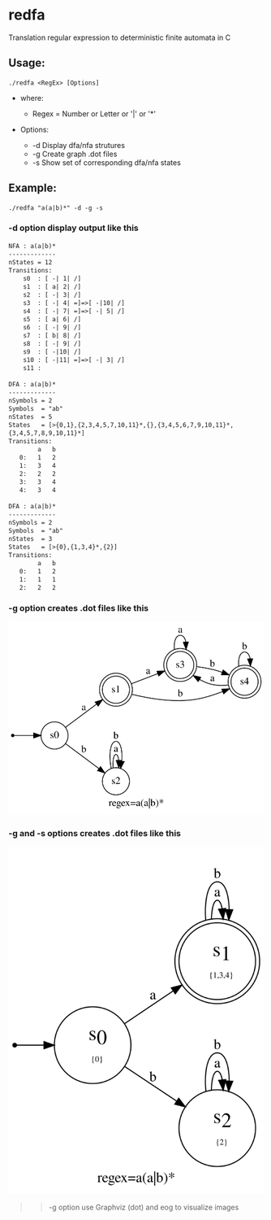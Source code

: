 # redfa
Translation regular expression to deterministic finite automata in C

## Usage:
```
./redfa <RegEx> [Options]
```
+ where:
    - Regex = Number or Letter or '|' or '*'

+ Options:
    - -d  Display dfa/nfa strutures
    - -g  Create graph .dot files
    - -s  Show set of corresponding dfa/nfa states

## Example: 

    ./redfa "a(a|b)*" -d -g -s

### -d option display output like this

```
NFA : a(a|b)*
-------------
nStates = 12
Transitions:
	s0  : [ -| 1| /]
	s1  : [ a| 2| /]
	s2  : [ -| 3| /]
	s3  : [ -| 4| =]=>[ -|10| /]
	s4  : [ -| 7| =]=>[ -| 5| /]
	s5  : [ a| 6| /]
	s6  : [ -| 9| /]
	s7  : [ b| 8| /]
	s8  : [ -| 9| /]
	s9  : [ -|10| /]
	s10 : [ -|11| =]=>[ -| 3| /]
	s11 : 

DFA : a(a|b)*
-------------
nSymbols = 2
Symbols  = "ab"
nStates  = 5
States   = [>{0,1},{2,3,4,5,7,10,11}*,{},{3,4,5,6,7,9,10,11}*,{3,4,5,7,8,9,10,11}*]
Transitions:
        a   b
   0:   1   2
   1:   3   4
   2:   2   2
   3:   3   4
   4:   3   4

DFA : a(a|b)*
-------------
nSymbols = 2
Symbols  = "ab"
nStates  = 3
States   = [>{0},{1,3,4}*,{2}]
Transitions:
        a   b
   0:   1   2
   1:   1   1
   2:   2   2
```
### -g option creates .dot files like this

![afd](afd.svg)

### -g and -s options creates .dot files like this

![afdmin](afdmin.svg)

>> -g option use Graphviz (dot) and eog to visualize images
